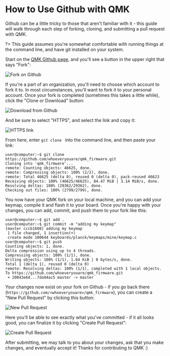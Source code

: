 # How to Use Github with QMK

Github can be a little tricky to those that aren't familiar with it - this guide will walk through each step of forking, cloning, and submitting a pull request with QMK.

?> This guide assumes you're somewhat comfortable with running things at the command line, and have git installed on your system.

Start on the [QMK Github page](https://github.com/qmk/qmk_firmware), and you'll see a button in the upper right that says "Fork":

![Fork on Github](http://i.imgur.com/8Toomz4.jpg)

If you're a part of an organization, you'll need to choose which account to fork it to. In most circumstances, you'll want to fork it to your personal account. Once your fork is completed (sometimes this takes a little while), click the "Clone or Download" button:

![Download from Github](http://i.imgur.com/N1NYcSz.jpg)

And be sure to select "HTTPS", and select the link and copy it:

![HTTPS link](http://i.imgur.com/eGO0ohO.jpg)

From here, enter `git clone ` into the command line, and then paste your link:

```
user@computer:~$ git clone https://github.com/whoeveryouare/qmk_firmware.git
Cloning into 'qmk_firmware'...
remote: Counting objects: 46625, done.
remote: Compressing objects: 100% (2/2), done.
remote: Total 46625 (delta 0), reused 0 (delta 0), pack-reused 46623
Receiving objects: 100% (46625/46625), 84.47 MiB | 3.14 MiB/s, done.
Resolving deltas: 100% (29362/29362), done.
Checking out files: 100% (2799/2799), done.
```

You now have your QMK fork on your local machine, and you can add your keymap, compile it and flash it to your board. Once you're happy with your changes, you can add, commit, and push them to your fork like this:

```
user@computer:~$ git add .
user@computer:~$ git commit -m "adding my keymap"
[master cccb1608] adding my keymap
 1 file changed, 1 insertion(+)
 create mode 100644 keyboards/planck/keymaps/mine/keymap.c
user@computer:~$ git push
Counting objects: 1, done.
Delta compression using up to 4 threads.
Compressing objects: 100% (1/1), done.
Writing objects: 100% (1/1), 1.64 KiB | 0 bytes/s, done.
Total 1 (delta 1), reused 0 (delta 0)
remote: Resolving deltas: 100% (1/1), completed with 1 local objects.
To https://github.com/whoeveryouare/qmk_firmware.git
 + 20043e64...7da94ac5 master -> master
```

Your changes now exist on your fork on Github - if you go back there (`https://github.com/<whoeveryouare>/qmk_firmware`), you can create a "New Pull Request" by clicking this button:

![New Pull Request](http://i.imgur.com/DxMHpJ8.jpg)

Here you'll be able to see exactly what you've committed - if it all looks good, you can finalize it by clicking "Create Pull Request":

![Create Pull Request](http://i.imgur.com/Ojydlaj.jpg)

After submitting, we may talk to you about your changes, ask that you make changes, and eventually accept it! Thanks for contributing to QMK :)
